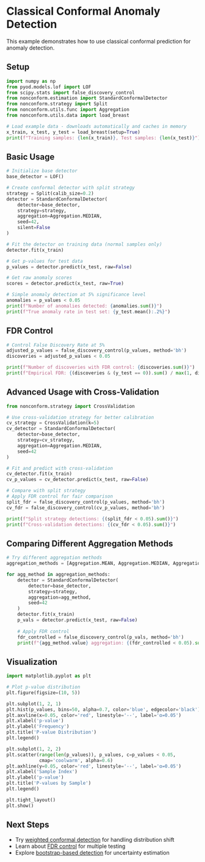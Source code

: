 # Classical Conformal Anomaly Detection

This example demonstrates how to use classical conformal prediction for anomaly detection.

## Setup

```python
import numpy as np
from pyod.models.lof import LOF
from scipy.stats import false_discovery_control
from nonconform.estimation import StandardConformalDetector
from nonconform.strategy import Split
from nonconform.utils.func import Aggregation
from nonconform.utils.data import load_breast

# Load example data - downloads automatically and caches in memory
x_train, x_test, y_test = load_breast(setup=True)
print(f"Training samples: {len(x_train)}, Test samples: {len(x_test)}")
```

## Basic Usage

```python
# Initialize base detector
base_detector = LOF()

# Create conformal detector with split strategy
strategy = Split(calib_size=0.2)
detector = StandardConformalDetector(
    detector=base_detector,
    strategy=strategy,
    aggregation=Aggregation.MEDIAN,
    seed=42,
    silent=False
)

# Fit the detector on training data (normal samples only)
detector.fit(x_train)

# Get p-values for test data
p_values = detector.predict(x_test, raw=False)

# Get raw anomaly scores
scores = detector.predict(x_test, raw=True)

# Simple anomaly detection at 5% significance level
anomalies = p_values < 0.05
print(f"Number of anomalies detected: {anomalies.sum()}")
print(f"True anomaly rate in test set: {y_test.mean():.2%}")
```

## FDR Control

```python
# Control False Discovery Rate at 5%
adjusted_p_values = false_discovery_control(p_values, method='bh')
discoveries = adjusted_p_values < 0.05

print(f"Number of discoveries with FDR control: {discoveries.sum()}")
print(f"Empirical FDR: {(discoveries & (y_test == 0)).sum() / max(1, discoveries.sum()):.3f}")
```

## Advanced Usage with Cross-Validation

```python
from nonconform.strategy import CrossValidation

# Use cross-validation strategy for better calibration
cv_strategy = CrossValidation(k=5)
cv_detector = StandardConformalDetector(
    detector=base_detector,
    strategy=cv_strategy,
    aggregation=Aggregation.MEDIAN,
    seed=42
)

# Fit and predict with cross-validation
cv_detector.fit(x_train)
cv_p_values = cv_detector.predict(x_test, raw=False)

# Compare with split strategy
# Apply FDR control for fair comparison
split_fdr = false_discovery_control(p_values, method='bh')
cv_fdr = false_discovery_control(cv_p_values, method='bh')

print(f"Split strategy detections: {(split_fdr < 0.05).sum()}")
print(f"Cross-validation detections: {(cv_fdr < 0.05).sum()}")
```

## Comparing Different Aggregation Methods

```python
# Try different aggregation methods
aggregation_methods = [Aggregation.MEAN, Aggregation.MEDIAN, Aggregation.MAX]

for agg_method in aggregation_methods:
    detector = StandardConformalDetector(
        detector=base_detector,
        strategy=strategy,
        aggregation=agg_method,
        seed=42
    )
    detector.fit(x_train)
    p_vals = detector.predict(x_test, raw=False)
    
    # Apply FDR control
    fdr_controlled = false_discovery_control(p_vals, method='bh')
    print(f"{agg_method.value} aggregation: {(fdr_controlled < 0.05).sum()} detections")
```

## Visualization

```python
import matplotlib.pyplot as plt

# Plot p-value distribution
plt.figure(figsize=(10, 5))

plt.subplot(1, 2, 1)
plt.hist(p_values, bins=50, alpha=0.7, color='blue', edgecolor='black')
plt.axvline(x=0.05, color='red', linestyle='--', label='α=0.05')
plt.xlabel('p-value')
plt.ylabel('Frequency')
plt.title('P-value Distribution')
plt.legend()

plt.subplot(1, 2, 2)
plt.scatter(range(len(p_values)), p_values, c=p_values < 0.05, 
            cmap='coolwarm', alpha=0.6)
plt.axhline(y=0.05, color='red', linestyle='--', label='α=0.05')
plt.xlabel('Sample Index')
plt.ylabel('p-value')
plt.title('P-values by Sample')
plt.legend()

plt.tight_layout()
plt.show()
```

## Next Steps

- Try [weighted conformal detection](weighted_conformal.md) for handling distribution shift
- Learn about [FDR control](fdr_control.md) for multiple testing
- Explore [bootstrap-based detection](bootstrap_conformal.md) for uncertainty estimation